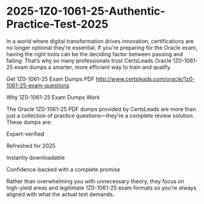 # 2025-1Z0-1061-25-Authentic-Practice-Test-2025
In a world where digital transformation drives innovation, certifications are no longer optional they’re essential. If you're preparing for the Oracle exam, having the right tools can be the deciding factor between passing and failing. That’s why so many professionals trust CertsLeads Oracle 1Z0-1061-25 exam dumps a smarter, more efficient way to train and qualify.

Get 1Z0-1061-25 Exam Dumps PDF http://www.certsleads.com/oracle/1z0-1061-25-exam-questions

Why 1Z0-1061-25 Exam Dumps Work

The Oracle 1Z0-1061-25 PDF dumps provided by CertsLeads are more than just a collection of practice questions—they're a complete review solution. These dumps are:

Expert-verified

Refreshed for 2025

Instantly downloadable

 Confidence-backed with a complete promise

Rather than overwhelming you with unnecessary theory, they focus on high-yield areas and legitimate 1Z0-1061-25 exam formats so you’re always aligned with what the actual test demands.

 
